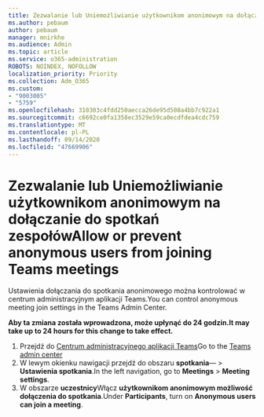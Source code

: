 ```yaml
---
title: Zezwalanie lub Uniemożliwianie użytkownikom anonimowym na dołączanie do spotkań zespołów
ms.author: pebaum
author: pebaum
manager: mnirkhe
ms.audience: Admin
ms.topic: article
ms.service: o365-administration
ROBOTS: NOINDEX, NOFOLLOW
localization_priority: Priority
ms.collection: Adm_O365
ms.custom:
- "9003005"
- "5759"
ms.openlocfilehash: 310303c4fdd250aecca26de95d508a4bb7c922a1
ms.sourcegitcommit: c6692ce0fa1358ec3529e59ca0ecdfdea4cdc759
ms.translationtype: MT
ms.contentlocale: pl-PL
ms.lasthandoff: 09/14/2020
ms.locfileid: "47669906"
---
```

# <a name="allow-or-prevent-anonymous-users-from-joining-teams-meetings"></a><span data-ttu-id="a1178-102">Zezwalanie lub Uniemożliwianie użytkownikom anonimowym na dołączanie do spotkań zespołów</span><span class="sxs-lookup"><span data-stu-id="a1178-102">Allow or prevent anonymous users from joining Teams meetings</span></span>

<span data-ttu-id="a1178-103">Ustawienia dołączania do spotkania anonimowego można kontrolować w centrum administracyjnym aplikacji Teams.</span><span class="sxs-lookup"><span data-stu-id="a1178-103">You can control anonymous meeting join settings in the Teams Admin Center.</span></span>

<span data-ttu-id="a1178-104">**Aby ta zmiana została wprowadzona, może upłynąć do 24 godzin.**</span><span class="sxs-lookup"><span data-stu-id="a1178-104">**It may take up to 24 hours for this change to take effect.**</span></span>

1.  <span data-ttu-id="a1178-105">Przejdź do [Centrum administracyjnego aplikacji Teams](https://admin.teams.microsoft.com)</span><span class="sxs-lookup"><span data-stu-id="a1178-105">Go to the [Teams admin center](https://admin.teams.microsoft.com)</span></span>
2.  <span data-ttu-id="a1178-106">W lewym okienku nawigacji przejdź do obszaru **spotkania**—   >   **Ustawienia spotkania**.</span><span class="sxs-lookup"><span data-stu-id="a1178-106">In the left navigation, go to  **Meetings**  >  **Meeting settings**.</span></span>
3.  <span data-ttu-id="a1178-107">W obszarze  **uczestnicy**Włącz  **użytkownikom anonimowym możliwość dołączenia do spotkania**.</span><span class="sxs-lookup"><span data-stu-id="a1178-107">Under  **Participants**, turn on  **Anonymous users can join a meeting**.</span></span>